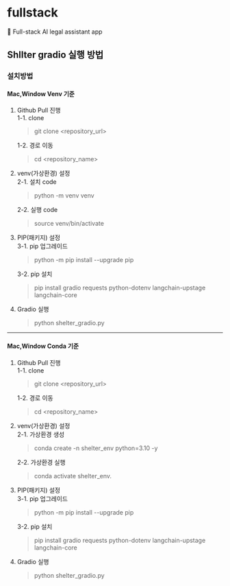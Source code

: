 # fullstack
🐢 Full-stack AI legal assistant app

## Shllter gradio 실행 방법
### 설치방법
#### Mac,Window Venv 기준
1. Github Pull 진행   
   1-1. clone  
    > git clone <repository_url>   

    1-2. 경로 이동   

    > cd <repository_name>
1. venv(가상환경) 설정   
    2-1. 설치 code   
    > python -m venv venv    

    2-2. 실행 code   
    >source venv/bin/activate  
1. PIP(패키지) 설정   
    3-1. pip 업그레이드   
    >python -m pip install --upgrade pip  

    3-2. pip 설치   
    > pip install gradio requests python-dotenv langchain-upstage langchain-core
1. Gradio 실행   
   > python shelter_gradio.py  
---
#### Mac,Window Conda 기준
1. Github Pull 진행   
   1-1. clone  
    > git clone <repository_url>   

    1-2. 경로 이동   

    > cd <repository_name>
1. venv(가상환경) 설정   
    2-1. 가상환경 생성  
    > conda create -n shelter_env python=3.10 -y

    2-2. 가상환경 실행
    >conda activate shelter_env.  
2. PIP(패키지) 설정   
    3-1. pip 업그레이드   
    >python -m pip install --upgrade pip  

    3-2. pip 설치   
    > pip install gradio requests python-dotenv langchain-upstage langchain-core
3. Gradio 실행   
   > python shelter_gradio.py  